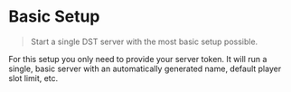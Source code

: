 # Basic Setup
> Start a single DST server with the most basic setup possible.

For this setup you only need to provide your server token. It will run a single,
basic server with an automatically generated name, default player slot limit, etc.

